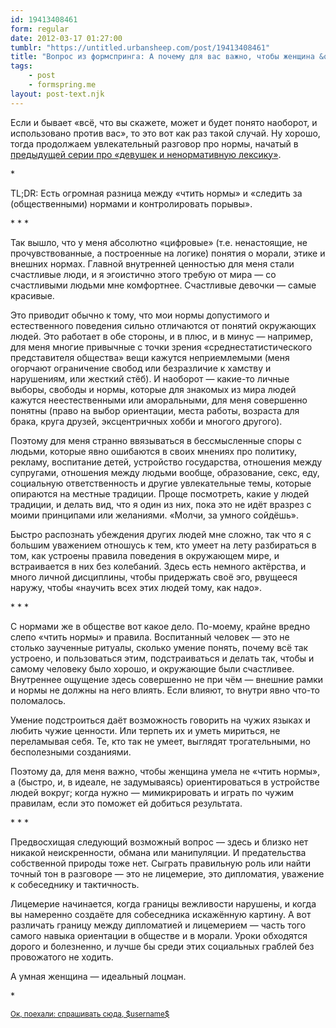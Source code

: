 ```yaml
---
id: 19413408461
form: regular
date: 2012-03-17 01:27:00
tumblr: "https://untitled.urbansheep.com/post/19413408461"
title: "Вопрос из формспринга: А почему для вас важно, чтобы женщина &quot;чтила нормы&quot; общества? Нормы часто навязаны и не бьются со внутренним ощущением человека. Не согласны?"
tags:
    - post
    - formspring.me
layout: post-text.njk
---
```


<p class="formspringmeAnswer">Если и бывает «всё, что вы скажете, может и будет понято наоборот, и использовано против вас», то это вот как раз такой случай. Ну хорошо, тогда продолжаем увлекательный разговор про нормы, начатый в <a href="http://untitled.urbansheep.ru/post/17954044477" class="nofollow">предыдущей серии про «девушек и ненормативную лексику»</a>.</p>

<p>*</p>

<p>TL;DR: Есть огромная разница между «чтить нормы» и «следить за (общественными) нормами и контролировать порывы».</p>

<p>* * *</p>

<!-- more -->

<p>Так вышло, что у меня абсолютно «цифровые» (т.е. ненастоящие, не прочувствованные, а построенные на логике) понятия о морали, этике и внешних нормах. Главной внутренней ценностью для меня стали счастливые люди, и я эгоистично этого требую от мира — со счастливыми людьми мне комфортнее. Счастливые девочки — самые красивые.</p>

<p>Это приводит обычно к тому, что мои нормы допустимого и естественного поведения сильно отличаются от понятий окружающих людей. Это работает в обе стороны, и в плюс, и в минус — например, для меня многие привычные с точки зрения «среднестатистического представителя общества» вещи кажутся неприемлемыми (меня огорчают ограничение свобод или безразличие к хамству и нарушениям, или жесткий стёб). И наоборот — какие-то личные выборы, свободы и нормы, которые для знакомых из мира людей кажутся неестественными или аморальными, для меня совершенно понятны (право на выбор ориентации, места работы, возраста для брака, круга друзей, эксцентричных хобби и многого другого).</p>

<p>Поэтому для меня странно ввязываться в бессмысленные споры с людьми, которые явно ошибаются в своих мнениях про политику, рекламу, воспитание детей, устройство государства, отношения между супругами, отношения между людьми вообще, образование, секс, еду, социальную ответственность и другие увлекательные темы, которые опираются на местные традиции. Проще посмотреть, какие у людей традиции, и делать вид, что я один из них, пока это не идёт вразрез с моими принципами или желаниями. «Молчи, за умного сойдёшь».</p>

<p>Быстро распознать убеждения других людей мне сложно, так что я с большим уважением отношусь к тем, кто умеет на лету разбираться в том, как устроены правила поведения в окружающем мире, и встраивается в них без колебаний. Здесь есть немного актёрства, и много личной дисциплины, чтобы придержать своё эго, рвущееся наружу, чтобы «научить всех этих людей тому, как надо».</p>

<p>* * *</p>

<p>С нормами же в обществе вот какое дело. По-моему, крайне вредно слепо «чтить нормы» и правила. Воспитанный человек — это не столько заученные ритуалы, сколько умение понять, почему всё так устроено, и пользоваться этим, подстраиваться и делать так, чтобы и самому человеку было хорошо, и окружающие были счастливее. Внутреннее ощущение здесь совершенно не при чём — внешние рамки и нормы не должны на него влиять. Если влияют, то внутри явно что-то поломалось.</p>

<p>Умение подстроиться даёт возможность говорить на чужих языках и любить чужие ценности. Или терпеть их и уметь мириться, не переламывая себя. Те, кто так не умеет, выглядят трогательными, но бесполезными созданиями.</p>

<p>Поэтому да, для меня важно, чтобы женщина умела не «чтить нормы», а (быстро, и, в идеале, не задумываясь) ориентироваться в устройстве людей вокруг; когда нужно — мимикрировать и играть по чужим правилам, если это поможет ей добиться результата.</p>

<p>* * *</p>

<p>Предвосхищая следующий возможный вопрос — здесь и близко нет никакой неискренности, обмана или манипуляции. И предательства собственной природы тоже нет. Сыграть правильную роль или найти точный тон в разговоре — это не лицемерие, это дипломатия, уважение к собеседнику и тактичность.</p>

<p>Лицемерие начинается, когда границы вежливости нарушены, и когда вы намеренно создаёте для собеседника искажённую картину. А вот различать границу между дипломатией и лицемерием — часть того самого навыка ориентации в обществе и в морали. Уроки обходятся дорого и болезненно, и лучше бы среди этих социальных граблей без провожатого не ходить.</p>

<p>А умная женщина — идеальный лоцман.</p>

<p>*</p>

<p class="formspringmeFooter">
    <small><a href="http://www.formspring.me/urbansheep?utm_medium=social&amp;utm_source=tumblr&amp;utm_campaign=shareanswer">Ок, поехали: спрашивать сюда, $username$</a></small>
</p>


